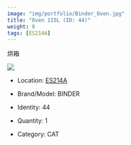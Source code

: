 ```yaml
---
image: "img/portfolio/Binder_Oven.jpg"
title: "Oven 115L (ID: 44)"
weight: 0
tags: [ES214A]
---
```


烘箱

<!--more-->

![](../../img/portfolio/Binder_Oven.jpg)

- Location: [ES214A](../../tags/ES214A)
- Brand/Model: BINDER
- Identity: 44

- Quantity: 1
- Category: CAT






